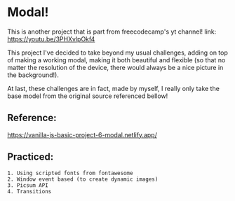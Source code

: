 # Modal!
This is another project that is part from freecodecamp's yt channel! link: https://youtu.be/3PHXvlpOkf4

This project I've decided to take beyond my usual challenges, adding on top of making a working modal, making it both beautiful and flexible (so that no matter the resolution of the device, there would always be a nice picture in the background!).

At last, these challenges are in fact, made by myself, I really only take the base model from the original source referenced bellow!

## Reference:
https://vanilla-js-basic-project-6-modal.netlify.app/

## Practiced:

    1. Using scripted fonts from fontawesome
    2. Window event based (to create dynamic images)
    3. Picsum API
    4. Transitions
